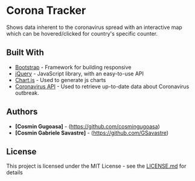 # Corona Tracker

Shows data inherent to the coronavirus spread with an interactive map which can be hovered/clicked for country's specific counter.

## Built With

* [Bootstrap](https://getbootstrap.com/docs/4.4/getting-started/introduction/) - Framework for building responsive
* [jQuery](https://jquery.com/) - JavaScript library, with an easy-to-use API
* [Chart.js](https://www.chartjs.org/) - Used to generate js charts
* [Coronavirus API](https://github.com/ExpDev07/coronavirus-tracker-api) - Used to retrieve up-to-date data about Coronavirus outbreak.

## Authors

* **[Cosmin Gugoasa]** - (https://github.com/cosmingugoasa)
* **[Cosmin Gabriele Savastre]** - (https://github.com/GSavastre)

## License

This project is licensed under the MIT License - see the [LICENSE.md](https://it.wikipedia.org/wiki/Licenza_MIT) for details

